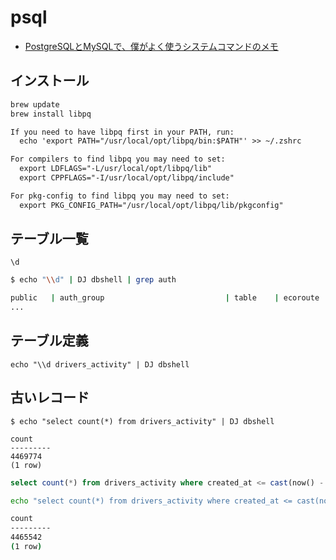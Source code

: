 # psql

- [PostgreSQLとMySQLで、僕がよく使うシステムコマンドのメモ](http://qiita.com/tamano/items/be43de7bb733ad38362c)

## インストール

```sh
brew update
brew install libpq
```

```txt
If you need to have libpq first in your PATH, run:
  echo 'export PATH="/usr/local/opt/libpq/bin:$PATH"' >> ~/.zshrc

For compilers to find libpq you may need to set:
  export LDFLAGS="-L/usr/local/opt/libpq/lib"
  export CPPFLAGS="-I/usr/local/opt/libpq/include"

For pkg-config to find libpq you may need to set:
  export PKG_CONFIG_PATH="/usr/local/opt/libpq/lib/pkgconfig"
```

## テーブル一覧

~~~
\d
~~~

~~~bash
$ echo "\\d" | DJ dbshell | grep auth

public   | auth_group                           | table    | ecoroute
...
~~~

## テーブル定義

~~~
echo "\\d drivers_activity" | DJ dbshell
~~~

## 古いレコード

~~~
$ echo "select count(*) from drivers_activity" | DJ dbshell

count  
---------
4469774
(1 row)
~~~

~~~sql
select count(*) from drivers_activity where created_at <= cast(now() - interval '60 days' as timestamp);
~~~

~~~bash
echo "select count(*) from drivers_activity where created_at <= cast(now() - interval '300 days' as timestamp);" | DJ dbshell

count  
---------
4465542
(1 row)
~~~
